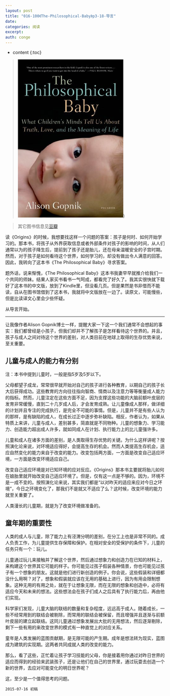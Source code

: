 ```yaml
---
layout: post
title: "016-100《The-Philosophical-Baby》p3-18-导言"
date:
categories: 阅读
excerpt:
auth: conge
---
```

* content
{:toc}

> ![The philosophical baby 封面](/assets/images/阅读/118382-dbbc7b134fe7047a.jpg))

> 其它图书信息见[豆瓣](http://book.douban.com/subject/5931067/)

读《Origins》的时候，我想要找这样一个问题的答案：孩子是何时、如何开始学习的。那本书，将孩子从外界获取信息或者外部条件对孩子的影响的时间，从人们通常以为的孩子降生后，提前到了孩子还是胎儿，还在母亲温暖安全的子宫时期。然而，对于孩子是如何看待这个世界，如何学习的，却没有做出令人满意的回答。因此，我转向了这本书《The Philosophical Baby》寻求答案。

题外话，说来惭愧，《The Philosophical Baby》这本书我妻早早就推介给我们一个共同的师妹。结果人家买书看书一气呵成，都看完了好久了。我其实很快就下载好了这本书的中文版，放到了Kindle里，但没看几页。但是果然是书非借而不能读，自从在图书馆借到了这本书，我就将中文版放在一边了。读原文，可能慢些，但是比读译文心里会少些怀疑。

从导言开始。

----

让我像作者Alison Gopnik博士一样，提醒大家一下这一个我们通常不会想起的事实：我们都曾经是小孩子，但我们却并不了解孩子是怎样看待这个世界的。并且，孩子与成人之间对待这个世界的差别，对人类目前在地球上取得的生存优势来说，至关重要。

## 儿童与成人的能力有分别

注：本书中提到儿童时，一般是指5岁及5岁以下。

父母都望子成龙，常常很早就开始对自己的孩子进行各种教育，以期自己的孩子长大后获得成功。这些教育的方向往往指向智商、情商以及注意力等等衡量成人能力的指标。然而，儿童注定在这些方面不足，因为支撑这些功能的大脑前额叶皮层的发育非常缓慢，直到二十几岁成人后，才会发育成熟。让儿童像成人那样，做详细的计划并且专注的完成执行，是完全不可能的事情。但是，儿童并不是有些人认为的那样，是有缺陷的成人，在成长过正中逐步弥补缺陷。相反，作者认为，如果从特质上来讲，儿童与成人，差别甚多，简直就是不同物种。儿童的想象力、学习能力、创造能力超出成人许多，就如同成人在计划、执行能力上的比儿童强许多。

儿童和成人在诸多方面的差别，是人类取得生存优势的关键。为什么这样讲呢？按照演化论来说，对环境适应得好，会提高生存的机会。然而人类提高生存机会，适应自然变化的能力来自于改变的能力。改变包括两方面，一方面是改变自己适应环境，一方面是改变环境适应自己。

改变自己适应环境是对已知环境的应对反应。《Origins》那本书主要就将胎儿如何在娘胎里就开始改变自己适应环境了。但是，仅有这一点是不够的。因为，环境不是一成不变的。按照演化论来说，其实我们都是“以对昨天的适应来应对今日之环境”，今日之环境变化了，那我们不是就又不适应了么？这时候，改变环境的能力就至关重要了。

人类漫长的儿童期，就是为了改变环境做准备的。

## 童年期的重要性

人类的成人与儿童，除了能力上有泾渭分明的差别，在分工上也是非常不同的。成人负责工作，为儿童提供生存保障和保护。在相对安全的受保护的条件下，儿童的任务只有一个：玩儿。

儿童通过玩儿来接触并了解这个世界，然后通过想象力和创造力在已知的材料上，来构建这个世界其它可能的样子。你可能见过孩子假装各种情景，你也可能见过孩子有一个想象的朋友。这就是他们进行新创造的例子。你会说，这些假装和详细都没什么用啊？对了，想象和假装就应该在无用的基础上进行，因为有用会限制想象。这种无用的有用之处，就在于让想象无限，而在无限的想象和创造中，必将有适应今天和未来的想法。这些想法会在孩子们成人之后具有了执行能力后，再由他们实现。

科学家们发现，儿童大脑的联结的数量和复杂程度，远远高于成人。随着成长，一些不经常用到的联结会被剔除，而常用的联结会被保留，而且增强并且逐渐与前额叶皮层的建立起联结。这同儿童通过想象发展出大批的无用想法，然后逐渐剔除，剩下一些有用的来改变世界的模式有一种直觉上的对应关系。

童年是人类发展的蓝图贡献期，是无限可能的产生期。成年是想法转为现实，蓝图成为建筑的实现期。这两者共同成就人类的改变的能力。

那么，看了这些，正忙着让孩子学习技能的父母，你是接着用你通过对昨日世界的适应而得到的经验来武装孩子，还是让他们在自己的世界里，通过玩耍去创造一个新的世界，去应对可能变化的明日世界呢？

这，至少是一个值得思考的问题。

```
2015-07-16 初稿
```
